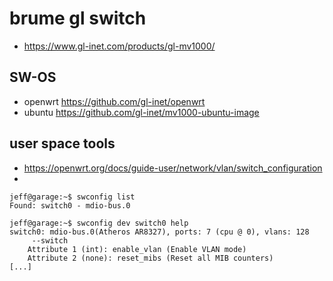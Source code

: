 # brume gl switch

* https://www.gl-inet.com/products/gl-mv1000/

## SW-OS

* openwrt https://github.com/gl-inet/openwrt
* ubuntu  https://github.com/gl-inet/mv1000-ubuntu-image

## user space tools
* https://openwrt.org/docs/guide-user/network/vlan/switch_configuration
* 

```
jeff@garage:~$ swconfig list
Found: switch0 - mdio-bus.0

jeff@garage:~$ swconfig dev switch0 help
switch0: mdio-bus.0(Atheros AR8327), ports: 7 (cpu @ 0), vlans: 128
     --switch
	Attribute 1 (int): enable_vlan (Enable VLAN mode)
	Attribute 2 (none): reset_mibs (Reset all MIB counters)
[...]

```


